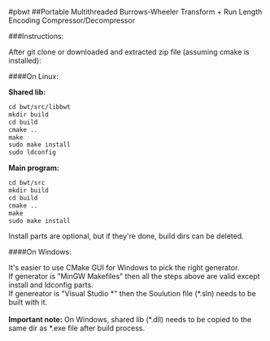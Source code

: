 #pbwt
##Portable Multithreaded Burrows-Wheeler Transform + Run Length Encoding Compressor/Decompressor

###Instructions:

After git clone or downloaded and extracted zip file (assuming cmake is installed):<br />

####On Linux:

**Shared lib:**<br />

```makefile
cd bwt/src/libbwt
mkdir build
cd build
cmake ..
make
sudo make install
sudo ldconfig
```

**Main program:**<br />

```makefile
cd bwt/src
mkdir build
cd build
cmake ..
make
sudo make install
```

Install parts are optional, but if they're done, build dirs can be deleted.<br />


####On Windows:

It's easier to use CMake GUI for Windows to pick the right generator.<br />
If generator is "MinGW Makefiles" then all the steps above are valid except install and ldconfig parts.<br />
If genereator is "Visual Studio \*" then the Soulution file (\*.sln) needs to be built with it.<br /><br />
**Important note:** On Windows, shared lib (\*.dll) needs to be copied to the same dir as \*.exe file after build process.
